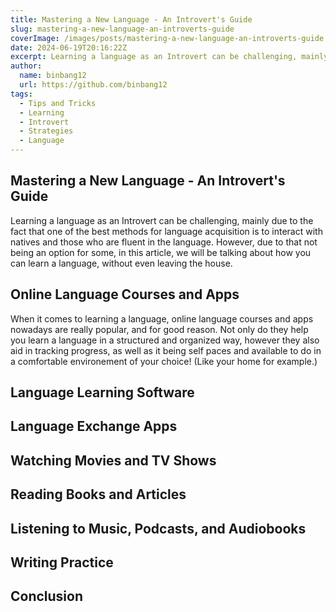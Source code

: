 ```yaml
---
title: Mastering a New Language - An Introvert's Guide
slug: mastering-a-new-language-an-introverts-guide
coverImage: /images/posts/mastering-a-new-language-an-introverts-guide.jpeg
date: 2024-06-19T20:16:22Z
excerpt: Learning a language as an Introvert can be challenging, mainly due to the fact that one of the best methods for language acquisition is to interact with natives and those who are fluent in the language. However, due to that not being an option for some, in this article, we will be talking about how you can learn a language, without even leaving the house.
author:
  name: binbang12
  url: https://github.com/binbang12
tags:
  - Tips and Tricks
  - Learning
  - Introvert
  - Strategies
  - Language
---
```


<script>
  import Callout from "$lib/components/molecules/Callout.svelte";
  import CodeBlock from "$lib/components/molecules/CodeBlock.svelte";
  import Image from "$lib/components/atoms/Image.svelte";
</script>

## Mastering a New Language - An Introvert's Guide

Learning a language as an Introvert can be challenging, mainly due to the fact that one of the best methods for language acquisition is to interact with natives and those who are fluent in the language. However, due to that not being an option for some, in this article, we will be talking about how you can learn a language, without even leaving the house.

## Online Language Courses and Apps

When it comes to learning a language, online language courses and apps nowadays are really popular, and for good reason. Not only do they help you learn a language in a structured and organized way, however they also aid in tracking progress, as well as it being self paces and available to do in a comfortable environement of your choice! (Like your home for example.)

## Language Learning Software

## Language Exchange Apps

## Watching Movies and TV Shows

## Reading Books and Articles

## Listening to Music, Podcasts, and Audiobooks

## Writing Practice

## Conclusion

